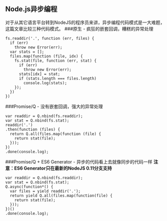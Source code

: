 ## Node.js异步编程
对于从其它语言平台转到NodeJS的程序员来讲，异步编程代码模式是一大难题，这篇文章比较三种代码模式。
###原生 - 疯狂的嵌套回调，糟糕的异常处理
```
fs.readdir('.', function (err, files) {
  if (err)
    throw new Error(err);
  var stats = [];
  files.map(function (file, idx) {
    fs.stat(file, function (err, stat) {
      if (err)
        throw new Error(err);
      stats[idx] = stat;
      if (stats.length === files.length)
        console.log(stats);
    });
  })
})
```

###Promise/Q - 没有嵌套回调，强大的异常处理
```
var readdir = Q.nbind(fs.readdir);
var stat = Q.nbind(fs.stat);
readdir('.')
.then(function (files) {
  return Q.all(files.map(function (file) {
    return stat(file);
  }));
})
.done(console.log);
```

###Promise/Q + ES6 Generator - 异步的代码看上去就像同步的代码一样
**注意：ES6 Generator只在最新的NodeJS 0.11分支支持**  
```
var readdir = Q.nbind(fs.readdir);
var stat = Q.nbind(fs.stat);
Q.async(function*() {
  var files = yield readdir('.');
  return yield Q.all(files.map(function(file) {
    return stat(file);
  }));
})()
.done(console.log); 
```